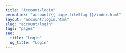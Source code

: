 ```yaml
---
title: "Account/login"
permalink: "account/{{ page.fileSlug }}/index.html"
layout: "account/login.html"
slug: "account/login"
tags: "pages"
seo:
  title: "Login"
  og_title: "Login"
---
```




